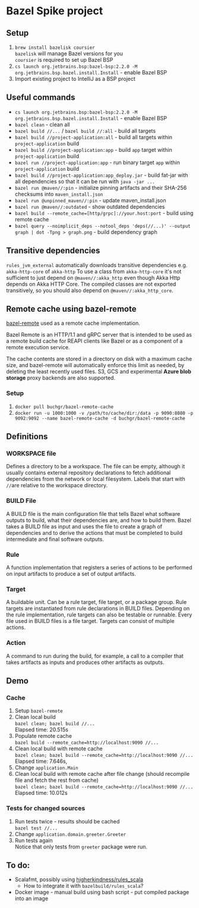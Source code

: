 # Bazel Spike project

## Setup

1. `brew install bazelisk coursier`  
   `bazelisk` will manage Bazel versions for you  
   `coursier` is required to set up Bazel BSP
2. `cs launch org.jetbrains.bsp:bazel-bsp:2.2.0 -M org.jetbrains.bsp.bazel.install.Install` - enable Bazel BSP
3. Import existing project to IntelliJ as a BSP project

## Useful commands

- `cs launch org.jetbrains.bsp:bazel-bsp:2.2.0 -M org.jetbrains.bsp.bazel.install.Install` - enable Bazel BSP
- `bazel clean` - clean all
- `bazel build //...` / `bazel build //:all` - build all targets
- `bazel build //project-application:all` - build all targets within `project-application` build
- `bazel build //project-application:app` - build `app` target within `project-application`
  build
- `bazel run //project-application:app` - run binary target `app` within `project-application`
  build
- `bazel build //project-application:app_deploy.jar` - build fat-jar with all dependencies so that it can
  be run with `java -jar ...`
- `bazel run @maven//:pin` - initialize pinning artifacts and their SHA-256 checksums into `maven_install.json`
- `bazel run @unpinned_maven//:pin` - update maven_install.json
- `bazel run @maven//:outdated` - show outdated dependencies
- `bazel build --remote_cache=[http/grpc]://your.host:port` - build using remote cache
- `bazel query --noimplicit_deps --notool_deps 'deps(//...)' --output graph | dot -Tpng > graph.png` - build dependency
  graph

## Transitive dependencies

`rules_jvm_external` automatically downloads transitive dependencies e.g. `akka-http-core` of `akka-http`
To use a class from `akka-http-core` it's not sufficient to just depend on `@maven//:akka_http` even though Akka Http
depends on Akka HTTP Core.
The compiled classes are not exported transitively, so you should also depend on `@maven//:akka_http_core`.

## Remote cache using bazel-remote

[bazel-remote](https://github.com/buchgr/bazel-remote) used as a remote cache implementation.

Bazel Remote is an HTTP/1.1 and gRPC server that is intended to be used as a remote build cache for REAPI clients like
Bazel or as a component of a remote execution service.

The cache contents are stored in a directory on disk with a maximum cache size, and bazel-remote will automatically
enforce this limit as needed, by deleting the least recently used files.
S3, GCS and experimental **Azure blob storage** proxy backends are also supported.

### Setup

1. `docker pull buchgr/bazel-remote-cache`
2. `docker run -u 1000:1000 -v /path/to/cache/dir:/data -p 9090:8080 -p 9092:9092 --name bazel-remote-cache -d buchgr/bazel-remote-cache`

## Definitions

### WORKSPACE file

Defines a directory to be a workspace.
The file can be empty, although it usually contains external repository declarations to fetch additional dependencies
from the network or local filesystem.
Labels that start with `//`are relative to the workspace directory.

### BUILD File

A BUILD file is the main configuration file that tells Bazel what software outputs to build, what their dependencies
are, and how to build them.
Bazel takes a BUILD file as input and uses the file to create a graph of dependencies and to derive the actions that
must be completed to build intermediate and final software outputs.

### Rule

A function implementation that registers a series of actions to be performed on input artifacts to produce a set of
output artifacts.

### Target

A buildable unit.
Can be a rule target, file target, or a package group.
Rule targets are instantiated from rule declarations in BUILD files.
Depending on the rule implementation, rule targets can also be testable or runnable.
Every file used in BUILD files is a file target.
Targets can consist of multiple actions.

### Action

A command to run during the build, for example, a call to a compiler that takes artifacts as inputs and produces other
artifacts as outputs.

## Demo

### Cache

1. Setup `bazel-remote`
2. Clean local build  
   `bazel clean; bazel build //...`  
   Elapsed time: 20.515s
3. Populate remote cache  
   `bazel build --remote_cache=http://localhost:9090 //...`
4. Clean local build with remote cache  
   `bazel clean; bazel build --remote_cache=http://localhost:9090 //...`  
   Elapsed time: 7.646s,
5. Change `application.Main`
6. Clean local build with remote cache after file change (should recompile file and fetch the rest from cache)  
   `bazel clean; bazel build --remote_cache=http://localhost:9090 //...`  
   Elapsed time: 10.012s

### Tests for changed sources

1. Run tests twice - results should be cached  
   `bazel test //...`
2. Change `application.domain.greeter.Greeter`
3. Run tests again  
   Notice that only tests from `greeter` package were run.

## To do:

- Scalafmt, possibly using
  [higherkindness/rules_scala](https://github.com/higherkindness/rules_scala/blob/master/docs/scalafmt.md)
    - How to integrate it with `bazelbuild/rules_scala`?
- Docker image - manual build using bash script - put compiled package into an image
